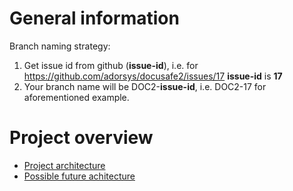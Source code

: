 # General information
Branch naming strategy: 
1. Get issue id from github (**issue-id**), i.e. for https://github.com/adorsys/docusafe2/issues/17 **issue-id** is **17**
2. Your branch name will be DOC2-**issue-id**, i.e. DOC2-17 for aforementioned example.

# Project overview
* [Project architecture](docs/architecture.md) 
* [Possible future achitecture](docs/general/docusafe_future_client.md)